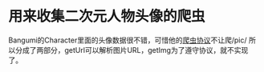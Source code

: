# 用来收集二次元人物头像的爬虫
Bangumi的Character里面的头像数据很不错，可惜他的[爬虫协议](http://bangumi.tv/robots.txt)不让爬/pic/
所以分成了两部分，getUrl可以解析图片URL，getImg为了遵守协议，就不实现了。
 
